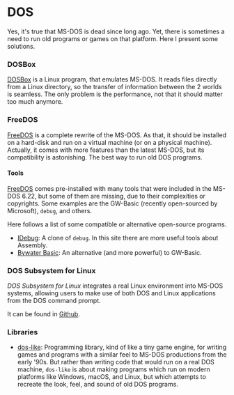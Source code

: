 DOS
===

Yes, it's true that MS-DOS is dead since long ago.
Yet, there is sometimes a need to run old programs or games on that platform.
Here I present some solutions.


### DOSBox

[DOSBox](https://www.dosbox.com/) is a Linux program, that emulates MS-DOS.
It reads files directly from a Linux directory, so the transfer of information
between the 2 worlds is seamless.  The only problem is the performance, not that
it should matter too much anymore.


### FreeDOS

[FreeDOS] is a complete rewrite of the MS-DOS.
As that, it should be installed on a hard-disk and run on a virtual machine
(or on a physical machine).  Actually, it comes with more features than the
latest MS-DOS, but its compatibility is astonishing.  The best way to run old
DOS programs.

[FreeDOS]:	http://www.freedos.org/

#### Tools ####

[FreeDOS] comes pre-installed with many tools that were included in the
MS-DOS 6.22, but some of them are missing, due to their complexities or
copyrights.  Some examples are the GW-Basic (recently open-sourced by
Microsoft), `debug`, and others.

Here follows a list of some compatible or alternative open-source programs.

 - [IDebug](https://ulukai.org/ecm/web/):
   A clone of `debug`.  In this site there are more useful tools about Assembly.
 - [Bywater Basic](https://sourceforge.net/projects/bwbasic/):
   An alternative (and more powerful) to GW-Basic.


### DOS Subsystem for Linux ###

_DOS Subsystem for Linux_ integrates a real Linux environment into MS-DOS
systems, allowing users to make use of both DOS and Linux applications from the
DOS command prompt.

It can be found in [Github](https://github.com/charliesome/doslinux).


### Libraries ###

 - [dos-like](https://github.com/mattiasgustavsson/dos-like):
   Programming library, kind of like a tiny game engine, for writing games and
   programs with a similar feel to MS-DOS productions from the early '90s.
   But rather than writing code that would run on a real DOS machine, `dos-like`
   is about making programs which run on modern platforms like Windows, macOS,
   and Linux, but which attempts to recreate the look, feel, and sound of old
   DOS programs.

